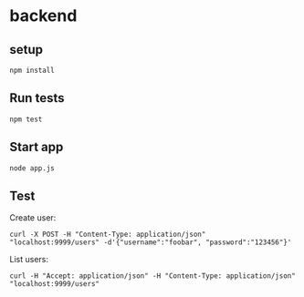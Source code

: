 backend
==================

## setup

    npm install


## Run tests

    npm test

## Start app

    node app.js

## Test

Create user:

    curl -X POST -H "Content-Type: application/json" "localhost:9999/users" -d'{"username":"foobar", "password":"123456"}'

List users:

    curl -H "Accept: application/json" -H "Content-Type: application/json" "localhost:9999/users"

